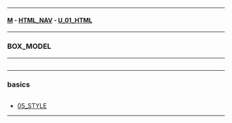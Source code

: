 
---

#### [M](https://github.com/ttltrk/TTT/blob/master/menu.md) - [HTML_NAV](https://github.com/ttltrk/TTT/tree/master/HTML/HTML_NAV.md) - [U_01_HTML](https://github.com/ttltrk/TTT/tree/master/HTML/U_01/U_01.md)

---

### BOX_MODEL

---

```

```

---

### basics

```

```

* [05_STYLE](https://github.com/ttltrk/TTT/tree/master/HTML/U_01/03_CSS/05_STYLE.md)

---
